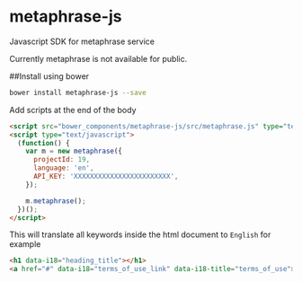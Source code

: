 # metaphrase-js
Javascript SDK for metaphrase service

Currently metaphrase is not available for public.

##Install using bower

```bash
bower install metaphrase-js --save
```

Add scripts at the end of the body

```html
<script src="bower_components/metaphrase-js/src/metaphrase.js" type="text/javascript"></script>
<script type="text/javascript">
  (function() {
    var m = new metaphrase({
      projectId: 19,
      language: 'en',
      API_KEY: 'XXXXXXXXXXXXXXXXXXXXXXXX',
    });

    m.metaphrase();
  })();
</script>
```

This will translate all keywords inside the html document to `English`
for example

```html
<h1 data-i18="heading_title"></h1>
<a href="#" data-i18="terms_of_use_link" data-i18-title="terms_of_use"></a>
```
